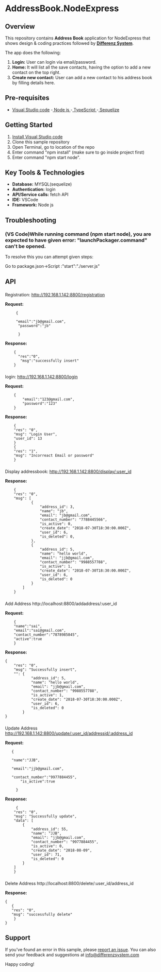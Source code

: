 # AddressBook.NodeExpress

## Overview
This repository contains **Address Book** application for NodeExpress that shows design & coding practices followed by **[Differenz System](http://www.differenzsystem.com/)**.

The app does the following:
1. **Login:** User can login via email/password. 
2. **Home:** It will list all the save contacts, having the option to add a new contact on the top right.
3. **Create new contact:** User can add a new contact to his address book by filling details here.

## Pre-requisites
- [Visual Studio code](https://code.visualstudio.com/)
-[ Node js ](https://nodejs.org/en/)
-[ TypeScript ](http://typescript.org/)
-[ Sequelize ](http://docs.sequelizejs.com/)


## Getting Started
1. [Install Visual Studio code](https://code.visualstudio.com/)
2. Clone this sample repository
3. Open Terminal, go to location of the repo
4. Enter command "npm install" (make sure to go inside project first)
5. Enter command "npm start node".


## Key Tools & Technologies
- **Database:** MYSQL(sequelize)
- **Authentication:** login
- **API/Service calls:** fetch API
- **IDE:**  VSCode
- **Framework:** Node js

## Troubleshooting
### (VS Code)While running command (npm start node), you are expected to have given error: "launchPackager.command" can't be opened.
To resolve this you can attempt given steps:

Go to package.json->Script :"start":"./server.js"



## API
###
Registration:
http://192.168.1.142:8800/registration

**Request:**
```
     {
	
     "email":"jb@gmail.com",
      "password":"jb"

      }
 ```
**Response:**
```
	{
      "res":"0",
       "msg":"successfully insert"
    }
```

###
login:
http://192.168.1.142:8800/login

**Request:**
```
    {
        "email":"123@gmail.com",
        "password":"123"
    }
```
**Response:**
```
    {
    "res": "0",
    "msg": "Login User",
    "user_id": 13
    }
    {
    "res": "1",
    "msg": "Incorreact Email or password"
    }
```
###
Display addressbook:
http://192.168.1.142:8800/display/:user_id

**Response:**
```
    {
    "res": "0",
    "msg": [
            {
                "address_id": 3,
                "name": "jb",
                "email": "jb@gmail.com",
                "contact_number": "7788445566",
                "is_active": 0,
                "create_date": "2018-07-30T18:30:00.000Z",
                "user_id": 6,
                "is_deleted": 0,
            },
            {
                "address_id": 5,
                "name": "hello world",
                "email": "jjb@gmail.com",
                "contact_number": "9988557788",
                "is_active": 1,
                "create_date": "2018-07-30T18:30:00.000Z",
                "user_id": 6,
                "is_deleted": 0
            }
        ]
    }
```
###
Add Address
http://localhost:8800/addaddress/:user_id

**Request:**
```
    {
	"name":"sai",
	"email":"sai@gmail.com",
	"contact_number":"7878985845",
	"active":true
    }
```
**Response:**
```
{
    "res": "0",
    "msg": "Successfully insert",
    "": {
            "address_id": 5,
            "name": "hello world",
            "email": "jjb@gmail.com",
            "contact_number": "9988557788",
            "is_active": 1,
            "create_date": "2018-07-30T18:30:00.000Z",
            "user_id": 6,
            "is_deleted": 0
        }
}
```
###
Update Address
http://192.168.1.142:8800/update/:user_id/addressid/:address_id

**Request:**
```
   {
	
   "name":"JJB",
	
   "email":"jjb@gmail.com",

   "contact_number":"9977884455",
	   "is_active":true

     }
```
**Response:**
```	
     {
    "res": "0",
    "msg": "Successfully update",
    "data": [
        {
            "address_id": 55,
            "name": "JJB",
            "email": "jjb@gmail.com",
            "contact_number": "9977884455",
            "is_active": 0,
            "create_date": "2018-08-09",
            "user_id": 71,
            "is_deleted": 0
        }
    ]
    }
```
###
Delete Address
http://localhost:8800/delete/:user_id/address_id

**Response:**
 ```
 {
    {
    "res": "0",
    "msg": "successfully delete"
     }
}
```


## Support
If you've found an error in this sample, please [report an issue](https://github.com/differenz-system/AddressBook.NodeExpress). You can also send your feedback and suggestions at info@differenzsystem.com

Happy coding!

